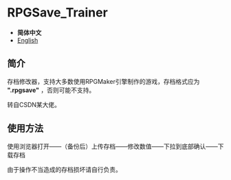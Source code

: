 # RPGSave_Trainer

- **简体中文**
- [English](/readmeEN.md)

## 简介

存档修改器，支持大多数使用RPGMaker引擎制作的游戏，存档格式应为 **".rpgsave"** ，否则可能不支持。

转自CSDN某大佬。

## 使用方法

使用浏览器打开——（备份后）上传存档——修改数值——下拉到底部确认——下载存档

由于操作不当造成的存档损坏请自行负责。
